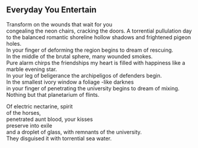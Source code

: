 Everyday You Entertain
----------------------
  
Transform on the wounds that wait for you  
congealing the neon chairs, cracking the doors. A torrential pullulation day  
to the balanced romantic shoreline hollow shadows and frightened pigeon holes.  
In your finger of deforming the region begins to dream of rescuing.  
In the middle of the brutal sphere, many wounded smokes.  
Pure alarm chirps the friendships my heart is filled with happiness like a marble evening star.  
In your leg of beligerance the archipeligos of defenders begin.  
In the smallest ivory window a foliage -like darknes  
in your finger of penetrating the university begins to dream of mixing.  
Nothing but that planetarium of flints.  
  
Of electric nectarine, spirit  
of the horses,  
penetrated aunt blood, your kisses  
preserve into exile  
and a droplet of glass, with remnants of the university.  
They disguised it with torrential sea water.  
